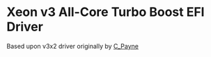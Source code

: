 # Xeon v3 All-Core Turbo Boost EFI Driver
Based upon v3x2 driver originally by [C_Payne](https://c-payne.com/)